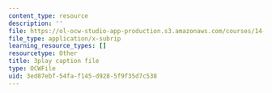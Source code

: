 ```yaml
---
content_type: resource
description: ''
file: https://ol-ocw-studio-app-production.s3.amazonaws.com/courses/14-01sc-principles-of-microeconomics-fall-2011/3ed87ebf54faf145d9285f9f35d7c538_-5XT0Mzl72E.srt
file_type: application/x-subrip
learning_resource_types: []
resourcetype: Other
title: 3play caption file
type: OCWFile
uid: 3ed87ebf-54fa-f145-d928-5f9f35d7c538
---
```

